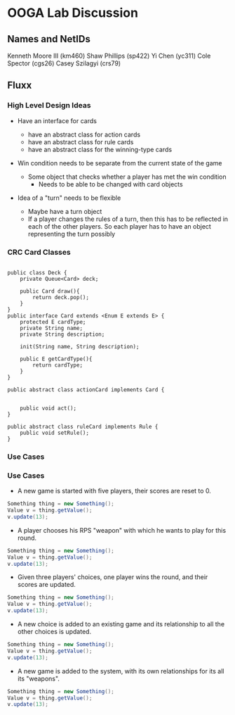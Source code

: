 
# OOGA Lab Discussion
## Names and NetIDs
Kenneth Moore III (km460)
Shaw Phillips (sp422)
Yi Chen (yc311)
Cole Spector (cgs26)
Casey Szilagyi (crs79)
## Fluxx

### High Level Design Ideas

- Have an interface for cards
    - have an abstract class for action cards
    - have an abstract class for rule cards
    - have an abstract class for the winning-type cards

- Win condition needs to be separate from the current state of the game
    - Some object that checks whether a player has met the win condition
        - Needs to be able to be changed with card objects

- Idea of a "turn" needs to be flexible
    - Maybe have a turn object
    - If a player changes the rules of a turn, then this has to be reflected in each of the other players. So each player has to have an object representing the turn possibly


### CRC Card Classes



```java=

public class Deck {
    private Queue<Card> deck;
    
    public Card draw(){
        return deck.pop();
    }
}
public interface Card extends <Enum E extends E> {
    protected E cardType;
    private String name;
    private String description;
    
    init(String name, String description);
    
    public E getCardType(){
        return cardType;
    }
}

public abstract class actionCard implements Card {
    
    
    public void act();
}

public abstract class ruleCard implements Rule {
    public void setRule();
}
```



### Use Cases

### Use Cases

* A new game is started with five players, their scores are reset to 0.
 ```java
 Something thing = new Something();
 Value v = thing.getValue();
 v.update(13);
 ```

* A player chooses his RPS "weapon" with which he wants to play for this round.
 ```java
 Something thing = new Something();
 Value v = thing.getValue();
 v.update(13);
 ```

* Given three players' choices, one player wins the round, and their scores are updated.
 ```java
 Something thing = new Something();
 Value v = thing.getValue();
 v.update(13);
 ```

* A new choice is added to an existing game and its relationship to all the other choices is updated.
 ```java
 Something thing = new Something();
 Value v = thing.getValue();
 v.update(13);
 ```

* A new game is added to the system, with its own relationships for its all its "weapons".
 ```java
 Something thing = new Something();
 Value v = thing.getValue();
 v.update(13);
